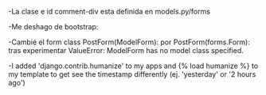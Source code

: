 -La clase e id comment-div esta definida en models.py/forms

-Me deshago de bootstrap:
<link rel="stylesheet" href="https://stackpath.bootstrapcdn.com/bootstrap/4.4.1/css/bootstrap.min.css" integrity="sha384-Vkoo8x4CGsO3+Hhxv8T/Q5PaXtkKtu6ug5TOeNV6gBiFeWPGFN9MuhOf23Q9Ifjh" crossorigin="anonymous">

-Cambié el form class PostForm(ModelForm): por PostForm(forms.Form): tras experimentar ValueError: ModelForm has no model class specified.

-I added 'django.contrib.humanize' to my apps and {% load humanize %} to my template to get see the timestamp differently (ej. 'yesterday' or '2 hours ago')